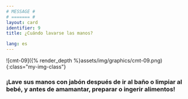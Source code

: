 ```yaml
---
# MESSAGE #
# ======= #
layout: card
identifier: 9
title: ¿Cuándo lavarse las manos?

lang: es
---
```


![cmt-09]({% render_depth %}assets/img/graphics/cmt-09.png){:class="my-img-class"}

### ¡Lave sus manos con jabón después de ir al baño o limpiar al bebé, y antes de amamantar, preparar o ingerir alimentos!
